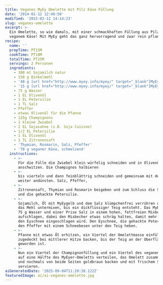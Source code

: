 ```yaml
---
title: Veganes MyEy Omelette mit Pilz Käse Füllung
date: '2014-01-12 12:48:58'
modified: '2015-02-12 14:14:23'
slug: veganes-omelette
excerpt: >-
  Ein Omelette, so wie damals, mit einer schmackhaften Füllung aus Pilzen und
  veganem Käse! Mit MyEy geht das ganz hervorragend und zwar rein pflanzlich.
recipe:
  name: ''
  prepTime: PT15M
  cookTime: PT10M
  totalTime: PT25M
  servings: 2 Personen
  ingredients:
    - 300 ml Sojamilch natur
    - 150 g Dinkelmehl
    - '40 g [url href="http://www.myey.info/myey/" target="_blank"]MyEygelb[/url]'
    - '15 g [url href="http://www.myey.info/myey/" target="_blank"]MyEyweiß[/url]'
    - 75 g Wasser
    - 1 EL Olivenöl
    - 1 EL Petersilie
    - 1 TL Salz
    - Pfeffer
    - etwas Olivenöl für die Pfanne
    - 125g Champignons
    - 1 kleine Zwiebel
    - 2 EL Sojasahne (z.B. Soja Cuisine)
    - 1/2 EL Petersilie
    - 1 EL Olivenöl
    - 1 TL Zitronensaft
    - 'Thymian, Rosmarin, Salz, Pfeffer'
    - '70 g veganer Käse, schmelzend'
  instructions:
    - >-
      Für die Fülle die Zwiebel klein würfelig schneiden und in Olivenöl
      anschwitzen. Die Champignos halbieren
    - >-
      bis vierteln und dann feinblättrig schneiden und gemeinsam mit der Zwiebel
      weiter andünsten. Salz, Pfeffer,
    - >-
      Zitronensaft, Thymian und Rosmarin beigeben und zum Schluss die Sojasahne
      und die gehackte Petersilie.
    - >-
      Sojamilch, Öl mit MyEygelb und dem Salz klümpchenfrei verrühren und nun
      das Mehl untermixen, bis ein dickflüssiger Teig entsteht. Das MyEyweiß mit
      75 g Wasser und einer Prise Salz in einem hohen, fettfreien Mixbecher
      aufschlagen, dabei den Mixbecher etwas schräg halten, damit mehr Luft in
      den Eyschnee eingeschlagen wird. Den Eyschnee, die gehackte Petersilie und
      den Pfeffer mit einem Schneebesen unter den Teig heben.
    - >-
      Pfanne mit etwas Öl erhitzen, ein Viertel der Omelettmasse einfüllen und
      zugedeckt bei mittlerer Hitze backen, bis der Teig an der Oberfläche fest
      geworden ist.
    - >-
      Nun ein Viertel der Champignonfüllung und ein Viertel des veganen Käses
      auf eine Hälfte des MyEyer-Omeletts verteilen, das Omelett zusammenklappen
      und nochmals von beide Seiten goldbraun backen und mit frischem Salat
      servieren.
aiGeneratedDate: '2025-09-04T11:20:38.122Z'
featuredImage: ai/ai-veganes-omelette.jpg
---
```


